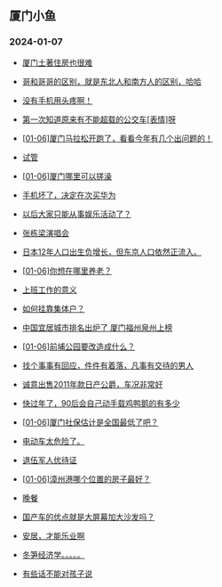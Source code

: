 ## 厦门小鱼 
### 2024-01-07

+ [厦门土著住房也很难](http://bbs.xmfish.com/read-htm-tid-18131293.html)

+ [哥和哥哥的区别，就是东北人和南方人的区别，哈哈](http://bbs.xmfish.com/read-htm-tid-18131276.html)

+ [没有手机用头疼啊！](http://bbs.xmfish.com/read-htm-tid-18131257.html)

+ [第一次知道原来有不能超载的公交车[表情]呀](http://bbs.xmfish.com/read-htm-tid-18131291.html)

+ [[01-06]厦门马拉松开跑了，看看今年有几个出问题的！](http://bbs.xmfish.com/read-htm-tid-18131321.html)

+ [试管](http://bbs.xmfish.com/read-htm-tid-18131252.html)

+ [[01-06]厦门哪里可以搓澡](http://bbs.xmfish.com/read-htm-tid-18131348.html)

+ [手机坏了，决定在次买华为](http://bbs.xmfish.com/read-htm-tid-18131454.html)

+ [以后大家只能从事娱乐活动了？](http://bbs.xmfish.com/read-htm-tid-18131288.html)

+ [张栋梁演唱会](http://bbs.xmfish.com/read-htm-tid-18131272.html)

+ [日本12年人口出生负增长，但东京人口依然正流入。](http://bbs.xmfish.com/read-htm-tid-18131396.html)

+ [[01-06]你想在哪里养老？](http://bbs.xmfish.com/read-htm-tid-18131456.html)

+ [上班工作的意义](http://bbs.xmfish.com/read-htm-tid-18131376.html)

+ [如何挂靠集体户？](http://bbs.xmfish.com/read-htm-tid-18131356.html)

+ [中国宜居城市排名出炉了 厦门福州泉州上榜](http://bbs.xmfish.com/read-htm-tid-18131573.html)

+ [[01-06]前埔公园要改造成什么？](http://bbs.xmfish.com/read-htm-tid-18131532.html)

+ [找个事事有回应，件件有着落，凡事有交待的男人](http://bbs.xmfish.com/read-htm-tid-18131388.html)

+ [诚意出售2011年款日产公爵，车况非常好](http://bbs.xmfish.com/read-htm-tid-18131536.html)

+ [快过年了，90后会自己动手载鸡鸭鹅的有多少](http://bbs.xmfish.com/read-htm-tid-18131519.html)

+ [[01-06]厦门社保估计是全国最低了吧？](http://bbs.xmfish.com/read-htm-tid-18131644.html)

+ [电动车太危险了。](http://bbs.xmfish.com/read-htm-tid-18131620.html)

+ [退伍军人优待证](http://bbs.xmfish.com/read-htm-tid-18131559.html)

+ [[01-06]漳州港哪个位置的房子最好？](http://bbs.xmfish.com/read-htm-tid-18131479.html)

+ [晚餐](http://bbs.xmfish.com/read-htm-tid-18131576.html)

+ [国产车的优点就是大屏幕加大沙发吗？](http://bbs.xmfish.com/read-htm-tid-18131597.html)

+ [安居，才能乐业啊](http://bbs.xmfish.com/read-htm-tid-18131574.html)

+ [冬笋经济学。。。。。](http://bbs.xmfish.com/read-htm-tid-18131601.html)

+ [有些话不能对孩子说](http://bbs.xmfish.com/read-htm-tid-18131511.html)

